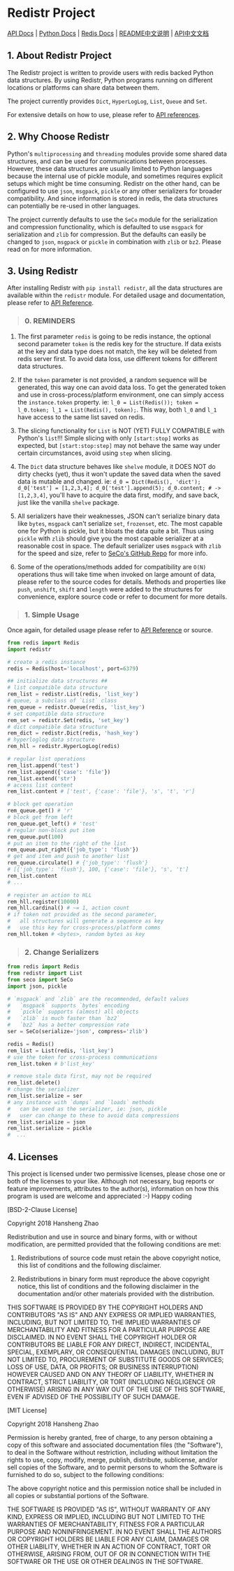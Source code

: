 # Redistr Project #

[API Docs](API.md) | [Python Docs](https://docs.python.org) | [Redis Docs](https://redis.io/commands) | [README中文说明](README.zh-CN.md) | [API中文文档](API.zh-CN.md) 

## 1. About Redistr Project ##

The Redistr project is written to provide users with redis backed Python data structures. By using Redistr, Python programs running on different locations or platforms can share data between them.

The project currently provides `Dict`, `HyperLogLog`, `List`, `Queue` and `Set`.

For extensive details on how to use, please refer to [API references](API.md).

## 2. Why Choose Redistr ##

Python's `multiprocessing` and `threading` modules provide some shared data structures, and can be used for communications between processes. However, these data structures are usually limited to Python languages because the internal use of pickle module, and sometimes requires explicit setups which might be time consuming. Redistr on the other hand, can be configured to use `json`, `msgpack`, `pickle` or any other serializers for broader compatibility. And since information is stored in redis, the data structures can potentially be re-used in other languages.

The project currently defaults to use the `SeCo` module for the serialization and compression functionality, which is defaulted to use `msgpack` for serialization and `zlib` for compression. But the defaults can easily be changed to `json`, `msgpack` or `pickle` in combination with `zlib` or `bz2`. Please read on for more information.

## 3. Using Redistr ##

After installing Redistr with `pip install redistr`, all the data structures are available within the `redistr` module. For detailed usage and documentation, please refer to [API Reference](API.md).

> ### 0. REMINDERS ###

 1. The first parameter `redis` is going to be redis instance, the optional second parameter `token` is the redis key for the structure. If data exists at the key and data type does not match, the key will be deleted from redis server first. To avoid data loss, use different tokens for different data structures.
 
 2. If the `token` parameter is not provided, a random sequence will be generated, this way one can avoid data loss. To get the generated token and use in cross-process/platform environment, one can simply access the `instance.token` property. ie: `l_0 = List(Redis()); token = l_0.token; l_1 = List(Redis(), token);`. This way, both `l_0` and `l_1` have access to the same list saved on redis.
 
 3. The slicing functionality for `List` is NOT (YET) FULLY COMPATIBLE with Python's `list`!!! Simple slicing with only `[start:stop]` works as expected, but `[start:stop:step]` may not behave the same way under certain circumstances, avoid using `step` when slicing.
 
 4. The `Dict` data structure behaves like `shelve` module, it DOES NOT do dirty checks (yet), thus it won't update the saved data when the saved data is mutable and changed. ie: `d_0 = Dict(Redis(), 'dict'); d_0['test'] = [1,2,3,4]; d_0['test'].append(5); d_0.content; # -> [1,2,3,4]`, you'll have to acquire the data first, modify, and save back, just like the vanilla `shelve` package.
 
 5. All serializers have their weaknesses, JSON can't serialize binary data like `bytes`, `msgpack` can't serialize `set`, `frozenset`, etc. The most capable one for Python is pickle, but it bloats the data quite a bit. Thus using `pickle` with `zlib` should give you the most capable serializer at a reasonable cost in space. The default serializer uses `msgpack` with `zlib` for the speed and size, refer to [SeCo's GitHub Repo](https://github.com/copyrighthero/SeCo) for more info.
 
 6. Some of the operations/methods added for compatibility are `O(N)` operations thus will take time when invoked on large amount of data, please refer to the source codes for details. Methods and properties like `push`, `unshift`, `shift` and `length` were added to the structures for convenience, explore source code or refer to document for more details. 

> ### 1. Simple Usage ###

Once again, for detailed usage please refer to [API Reference](API.md) or source.

```python
from redis import Redis
import redistr

# create a redis instance
redis = Redis(host='localhost', port=6379)

## initialize data structures ##
# list compatible data structure
rem_list = redistr.List(redis, 'list_key')
# queue, a subclass of `List` class
rem_queue = redistr.Queue(redis, 'list_key')
# set compatible data structure
rem_set = redistr.Set(redis, 'set_key')
# dict compatible data structure
rem_dict = redistr.Dict(redis, 'hash_key')
# hyperloglog data structure
rem_hll = redistr.HyperLogLog(redis)

# regular list operations
rem_list.append('test')
rem_list.append({'case': 'file'})
rem_list.extend('str')
# access list content
rem_list.content # ['test', {'case': 'file'}, 's', 't', 'r']

# block get operation
rem_queue.get() # 'r'
# block get from left
rem_queue.get_left() # 'test'
# regular non-block put item
rem_queue.put(100)
# put an item to the right of the list
rem_queue.put_right({'job_type': 'flush'})
# get and item and push to another list
rem_queue.circulate() # {'job_type': 'flush'}
# [{'job_type': 'flush'}, 100, {'case': 'file'}, 's', 't']
rem_list.content
# ...

# register an action to HLL
rem_hll.register(10000)
rem_hll.cardinal() # ~= 1, action count
# if token not provided as the second parameter,
#   all structures will generate a sequence as key
#   use this key for cross-process/platform comms
rem_hll.token # <bytes>, random bytes as key
```

> ### 2. Change Serializers ###
```python
from redis import Redis
from redistr import List
from seco import SeCo
import json, pickle

# `msgpack` and `zlib` are the recommended, default values
#   `msgpack` supports `bytes` encoding
#   `pickle` supports (almost) all objects
#   `zlib` is much faster than `bz2`
#   `bz2` has a better compression rate
ser = SeCo(serialize='json', compress='zlib')

redis = Redis()
rem_list = List(redis, 'list_key')
# use the token for cross-process communications
rem_list.token # b'list_key'

# remove stale data first, may not be required
rem_list.delete()
# change the serializer
rem_list.serialize = ser
# any instance with `dumps` and `loads` methods
#   can be used as the serializer, ie: json, pickle
#   user can change to these to avoid data compressions 
rem_list.serialize = json
rem_list.serialize = pickle
#  ...
```

## 4. Licenses ##

This project is licensed under two permissive licenses, please chose one or both of the licenses to your like. Although not necessary, bug reports or feature improvements, attributes to the author(s), information on how this program is used are welcome and appreciated :-) Happy coding 

[BSD-2-Clause License]

Copyright 2018 Hansheng Zhao

Redistribution and use in source and binary forms, with or without modification, are permitted provided that the following conditions are met:

1. Redistributions of source code must retain the above copyright notice, this list of conditions and the following disclaimer.

2. Redistributions in binary form must reproduce the above copyright notice, this list of conditions and the following disclaimer in the documentation and/or other materials provided with the distribution.

THIS SOFTWARE IS PROVIDED BY THE COPYRIGHT HOLDERS AND CONTRIBUTORS "AS IS" AND ANY EXPRESS OR IMPLIED WARRANTIES, INCLUDING, BUT NOT LIMITED TO, THE IMPLIED WARRANTIES OF MERCHANTABILITY AND FITNESS FOR A PARTICULAR PURPOSE ARE DISCLAIMED. IN NO EVENT SHALL THE COPYRIGHT HOLDER OR CONTRIBUTORS BE LIABLE FOR ANY DIRECT, INDIRECT, INCIDENTAL, SPECIAL, EXEMPLARY, OR CONSEQUENTIAL DAMAGES (INCLUDING, BUT NOT LIMITED TO, PROCUREMENT OF SUBSTITUTE GOODS OR SERVICES; LOSS OF USE, DATA, OR PROFITS; OR BUSINESS INTERRUPTION) HOWEVER CAUSED AND ON ANY THEORY OF LIABILITY, WHETHER IN CONTRACT, STRICT LIABILITY, OR TORT (INCLUDING NEGLIGENCE OR OTHERWISE) ARISING IN ANY WAY OUT OF THE USE OF THIS SOFTWARE, EVEN IF ADVISED OF THE POSSIBILITY OF SUCH DAMAGE.

[MIT License]

Copyright 2018 Hansheng Zhao

Permission is hereby granted, free of charge, to any person obtaining a copy of this software and associated documentation files (the "Software"), to deal in the Software without restriction, including without limitation the rights to use, copy, modify, merge, publish, distribute, sublicense, and/or sell copies of the Software, and to permit persons to whom the Software is furnished to do so, subject to the following conditions:

The above copyright notice and this permission notice shall be included in all copies or substantial portions of the Software.

THE SOFTWARE IS PROVIDED "AS IS", WITHOUT WARRANTY OF ANY KIND, EXPRESS OR IMPLIED, INCLUDING BUT NOT LIMITED TO THE WARRANTIES OF MERCHANTABILITY, FITNESS FOR A PARTICULAR PURPOSE AND NONINFRINGEMENT. IN NO EVENT SHALL THE AUTHORS OR COPYRIGHT HOLDERS BE LIABLE FOR ANY CLAIM, DAMAGES OR OTHER LIABILITY, WHETHER IN AN ACTION OF CONTRACT, TORT OR OTHERWISE, ARISING FROM, OUT OF OR IN CONNECTION WITH THE SOFTWARE OR THE USE OR OTHER DEALINGS IN THE SOFTWARE.
